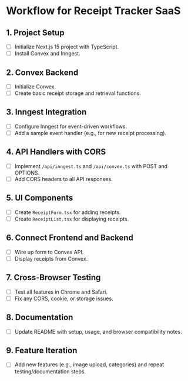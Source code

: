 # Workflow for Receipt Tracker SaaS

## 1. Project Setup
- [ ] Initialize Next.js 15 project with TypeScript.
- [ ] Install Convex and Inngest.

## 2. Convex Backend
- [ ] Initialize Convex.
- [ ] Create basic receipt storage and retrieval functions.

## 3. Inngest Integration
- [ ] Configure Inngest for event-driven workflows.
- [ ] Add a sample event handler (e.g., for new receipt processing).

## 4. API Handlers with CORS
- [ ] Implement `/api/inngest.ts` and `/api/convex.ts` with POST and OPTIONS.
- [ ] Add CORS headers to all API responses.

## 5. UI Components
- [ ] Create `ReceiptForm.tsx` for adding receipts.
- [ ] Create `ReceiptList.tsx` for displaying receipts.

## 6. Connect Frontend and Backend
- [ ] Wire up form to Convex API.
- [ ] Display receipts from Convex.

## 7. Cross-Browser Testing
- [ ] Test all features in Chrome and Safari.
- [ ] Fix any CORS, cookie, or storage issues.

## 8. Documentation
- [ ] Update README with setup, usage, and browser compatibility notes.

## 9. Feature Iteration
- [ ] Add new features (e.g., image upload, categories) and repeat testing/documentation steps.
